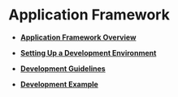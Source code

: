 # Application Framework<a name="EN-US_TOPIC_0000001111199418"></a>

-   **[Application Framework Overview](subsys-application-framework-overview.md)**  

-   **[Setting Up a Development Environment](subsys-application-framework-envbuild.md)**  

-   **[Development Guidelines](subsys-application-framework-guide.md)**  

-   **[Development Example](subsys-application-framework-demo.md)**  


